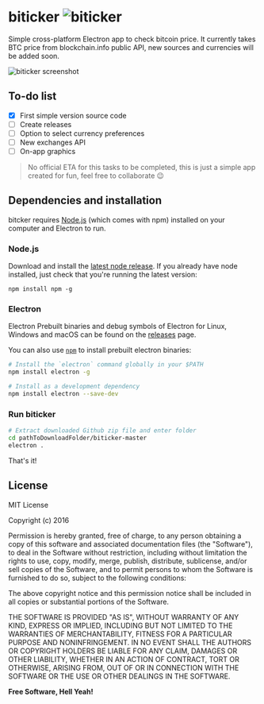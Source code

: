 # biticker ![biticker](http://i.imgur.com/Dq1A2d1.png)

Simple cross-platform Electron app to check bitcoin price. It currently takes BTC price from blockchain.info public API, new sources and currencies will be added soon.

![biticker screenshot](http://i.imgur.com/2BiS55J.png)

## To-do list
- [x] First simple version source code
- [ ] Create releases
- [ ] Option to select currency preferences
- [ ] New exchanges API
- [ ] On-app graphics

> No official ETA for this tasks to be completed, this is just a simple app created for fun, feel free to collaborate 😉

## Dependencies and installation
bitcker requires [Node.js](https://nodejs.org/) (which comes with npm) installed on your computer and Electron to run.
### Node.js
Download and install the [latest node release](https://nodejs.org/en/download/). If you already have node installed, just check that you're running the latest version:

`npm install npm -g`

### Electron
Electron Prebuilt binaries and debug symbols of Electron for Linux, Windows and macOS can
be found on the [releases](https://github.com/electron/electron/releases) page.

You can also use [`npm`](https://docs.npmjs.com/) to install prebuilt electron binaries:

```sh
# Install the `electron` command globally in your $PATH
npm install electron -g

# Install as a development dependency
npm install electron --save-dev
```

### Run biticker
```sh
# Extract downloaded Github zip file and enter folder
cd pathToDownloadFolder/biticker-master
electron .
```
That's it!

## License

MIT License

Copyright (c) 2016 

Permission is hereby granted, free of charge, to any person obtaining a copy
of this software and associated documentation files (the "Software"), to deal
in the Software without restriction, including without limitation the rights
to use, copy, modify, merge, publish, distribute, sublicense, and/or sell
copies of the Software, and to permit persons to whom the Software is
furnished to do so, subject to the following conditions:

The above copyright notice and this permission notice shall be included in all
copies or substantial portions of the Software.

THE SOFTWARE IS PROVIDED "AS IS", WITHOUT WARRANTY OF ANY KIND, EXPRESS OR
IMPLIED, INCLUDING BUT NOT LIMITED TO THE WARRANTIES OF MERCHANTABILITY,
FITNESS FOR A PARTICULAR PURPOSE AND NONINFRINGEMENT. IN NO EVENT SHALL THE
AUTHORS OR COPYRIGHT HOLDERS BE LIABLE FOR ANY CLAIM, DAMAGES OR OTHER
LIABILITY, WHETHER IN AN ACTION OF CONTRACT, TORT OR OTHERWISE, ARISING FROM,
OUT OF OR IN CONNECTION WITH THE SOFTWARE OR THE USE OR OTHER DEALINGS IN THE
SOFTWARE.

**Free Software, Hell Yeah!**